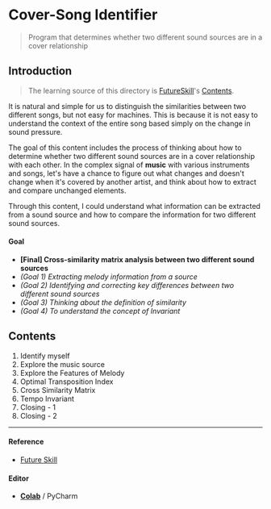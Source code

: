 # Cover-Song Identifier
> Program that determines whether two different sound sources are in a cover relationship



## Introduction

> The learning source of this directory is [FutureSkill](https://futureskill.io/)'s [Contents](https://futureskill.io/content/02a953a4-e401-4539-b518-f0a7bd7d67c6).


It is natural and simple for us to distinguish the similarities between two different songs, but not easy for machines. This is because it is not easy to understand the context of the entire song based simply on the change in sound pressure.

The goal of this content includes the process of thinking about how to determine whether two different sound sources are in a cover relationship with each other. In the complex signal of **music** with various instruments and songs, let's have a chance to figure out what changes and doesn't change when it's covered by another artist, and think about how to extract and compare unchanged elements.

Through this content, I could understand what information can be extracted from a sound source and how to compare the information for two different sound sources.


#### Goal

- **[Final] Cross-similarity matrix analysis between two different sound sources**
- *(Goal 1) Extracting melody information from a source*
- *(Goal 2) Identifying and correcting key differences between two different sound sources*
- *(Goal 3) Thinking about the definition of similarity*
- *(Goal 4) To understand the concept of Invariant*



## Contents

1. Identify myself
2. Explore the music source
3. Explore the Features of Melody
4. Optimal Transposition Index
5. Cross Similarity Matrix
6. Tempo Invariant
7. Closing - 1
8. Closing - 2


------

#### Reference

- [Future Skill](https://futureskill.io/)

#### Editor

- [**Colab**](https://colab.research.google.com/) / PyCharm
